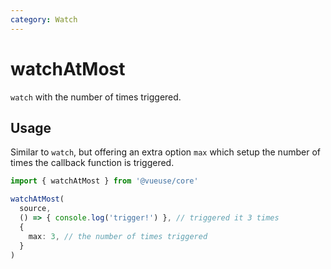 ```yaml
---
category: Watch
---
```


# watchAtMost

`watch` with the number of times triggered.

## Usage

Similar to `watch`, but offering an extra option `max` which setup the number of times the callback function is triggered.

```ts
import { watchAtMost } from '@vueuse/core'

watchAtMost(
  source,
  () => { console.log('trigger!') }, // triggered it 3 times
  {
    max: 3, // the number of times triggered
  }
)
```

